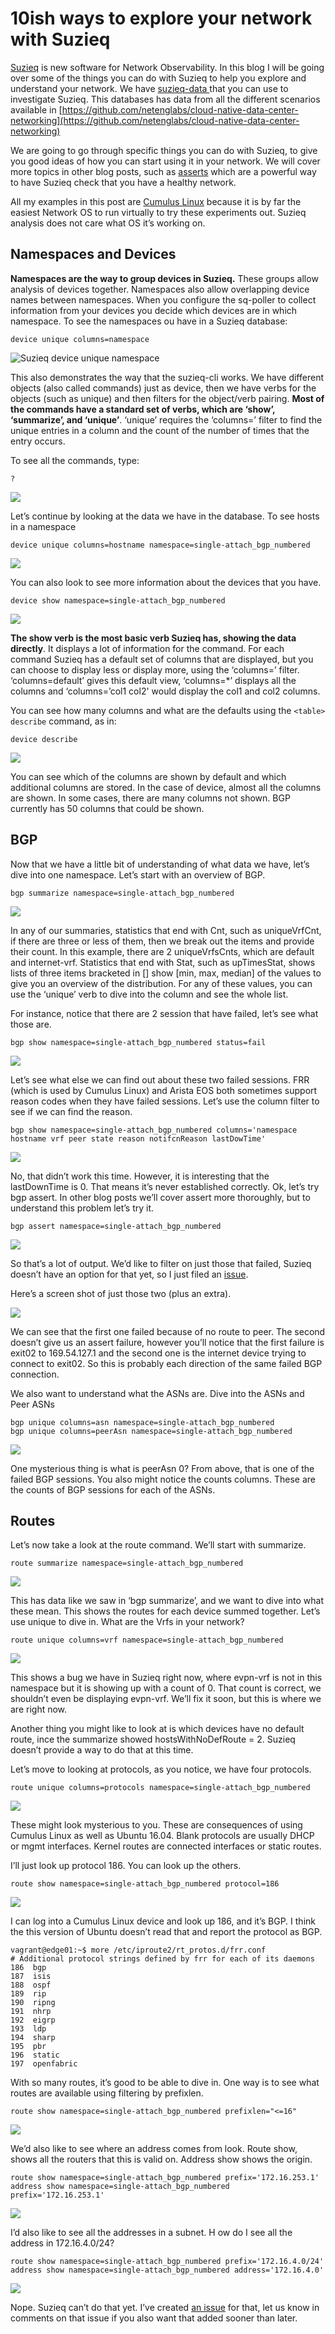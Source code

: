 # 10ish ways to explore your network with Suzieq

[Suzieq](https://github.com/netenglabs/suzieq) is new software for Network Observability. In 
this blog I will be going over some of the things you can do with Suzieq to help you explore 
and understand your network. We have [suzieq-data ](https://github.com/netenglabs/suzieq-data) 
that you can use to investigate Suzieq. This databases has data from all the 
different scenarios available in 
[https://github.com/netenglabs/cloud-native-data-center-networking](https://github.com/netenglabs/cloud-native-data-center-networking)

We are going to go through specific things you can do with Suzieq, to give 
you good ideas of how you can start using it in your network. We will cover 
more topics in other blog posts, such as 
[asserts](https://github.com/netenglabs/suzieq/blob/master/docs/analyzer.md#asserts) 
which are a powerful way to have Suzieq check that you have a healthy network.

All my examples in this post are [Cumulus Linux](https://cumulusnetworks.com/) 
because it is by far the easiest Network OS to run virtually to try these experiments out. 
Suzieq analysis does not care what OS it’s working on.

## Namespaces and Devices

**Namespaces are the way to group devices in Suzieq.** These groups allow 
analysis of devices together. Namespaces also allow overlapping device names 
between namespaces. When you configure the sq-poller to collect information from 
your devices you decide which devices are in which namespace. To see the namespaces 
ou have in a Suzieq database:

```
device unique columns=namespace
```

![Suzieq device unique namespace](images/suzieq-device-unique-namespace.png)

This also demonstrates the way that the suzieq-cli works. We have different 
objects (also called commands) just as device, then we have verbs for the objects 
(such as unique) and then filters for the object/verb pairing. **Most of the 
commands have a standard 
set of verbs, which are ‘show’, ‘summarize’, and ‘unique’**. 
‘unique’ requires the ‘columns=’ filter to find the unique entries in 
a column and the count of the number of times that the entry occurs.

To see all the commands, type:

    ?

![](images/suzieq-help.png)

Let’s continue by looking at the data we have in the database. To see 
hosts in a namespace

    device unique columns=hostname namespace=single-attach_bgp_numbered

![](images/suzieq-device-unique-hostname-namespace.png)

You can also look to see more information about the devices that you have.

    device show namespace=single-attach_bgp_numbered

![](images/suzieq-device-show-namespace.png)

**The show verb is the most basic verb Suzieq has, showing the data directly**. 
It displays a lot of information for the command. For each command Suzieq has a 
default set of columns that are displayed, but you can choose to display less or 
display more, using the ‘columns=’ filter. ‘columns=default’ gives this default view, 
‘columns=*’ displays all the columns and ‘columns=’col1 col2' would display the col1 and col2 columns.

You can see how many columns and what are the defaults using the ```<table> describe``` command, as in:

    device describe

![](images/suzieq-table-describe-device.png)

You can see which of the columns are shown by default and which additional columns are stored. 
In the case of device, almost all the columns are shown. In some cases, there are many columns 
not shown. BGP currently has 50 columns that could be shown.

## BGP

Now that we have a little bit of understanding of what data we have, let’s dive into one 
namespace. Let’s start with an overview of BGP.

    bgp summarize namespace=single-attach_bgp_numbered

![](images/suzieq-bgp-summarize-namespace.png)

In any of our summaries, statistics that end with Cnt, such as uniqueVrfCnt, if there are three 
or less of them, then we break out the items and provide their count. In this example, there are 2 
uniqueVrfsCnts, which are default and internet-vrf. Statistics that end with Stat, such as 
upTimesStat, shows lists of three items bracketed in [] show [min, max, median] of the values 
to give you an overview of the distribution. For any of these values, you can use the ‘unique’ 
verb to dive into the column and see the whole list.

For instance, notice that there are 2 session that have failed, let’s see what those are.

    bgp show namespace=single-attach_bgp_numbered status=fail

![](images/suzieq-bgp-show-namespace-status-fail.png)

Let’s see what else we can find out about these two failed sessions. FRR (which is used by Cumulus Linux) 
and Arista EOS both sometimes support reason codes when they have failed sessions. Let’s use the column 
filter to see if we can find the reason.

    bgp show namespace=single-attach_bgp_numbered columns='namespace hostname vrf peer state reason notifcnReason lastDowTime'

![](images/suzieq-bgp-show-namespace-columns-status-fail.png)

No, that didn’t work this time. However, it is interesting that the lastDownTime is 0. 
That means it’s never established correctly. Ok, let’s try bgp assert. In other blog posts 
we’ll cover assert more thoroughly, but to understand this problem let’s try it.

    bgp assert namespace=single-attach_bgp_numbered

![](images/suzieq-bgp-assert-namespace.png)

So that’s a lot of output. We’d like to filter on just those that failed, Suzieq doesn’t 
have an option for that yet, so I just filed an [issue](https://github.com/netenglabs/suzieq/issues/118).

Here’s a screen shot of just those two (plus an extra).

![](images/suzieq-bgp-assert-namespace-narrow.png)

We can see that the first one failed because of no route to peer. The second doesn’t 
give us an assert failure, however you’ll notice that the first failure is exit02 to 
169.54.127.1 and the second one is the internet device trying to connect to exit02. 
So this is probably each direction of the same failed BGP connection.

We also want to understand what the ASNs are. Dive into the ASNs and Peer ASNs

    bgp unique columns=asn namespace=single-attach_bgp_numbered
    bgp unique columns=peerAsn namespace=single-attach_bgp_numbered

![](images/suzieq-bgp-unique-asn-namespace.png)

One mysterious thing is what is peerAsn 0? From above, that is one of the failed BGP 
sessions. You also might notice the counts columns. These are the counts of BGP 
sessions for each of the ASNs.

## Routes

Let’s now take a look at the route command. We’ll start with summarize.

    route summarize namespace=single-attach_bgp_numbered

![](images/suzieq-route-summarize-namespace.png)

This has data like we saw in ‘bgp summarize’, and we want to dive into what 
these mean. This shows the routes for each device summed together. Let’s use 
unique to dive in. What are the Vrfs in your network?

    route unique columns=vrf namespace=single-attach_bgp_numbered

![](images/suzieq-route-unique-vrf-namespace.png)

This shows a bug we have in Suzieq right now, where evpn-vrf is not in this 
namespace but it is showing up with a count of 0. That count is correct, we 
shouldn’t even be displaying evpn-vrf. We’ll fix it soon, but this is where we are right now.

Another thing you might like to look at is which devices have no default route, 
ince the summarize showed hostsWithNoDefRoute = 2. Suzieq doesn’t provide a way to do that at this time.

Let’s move to looking at protocols, as you notice, we have four protocols.

    route unique columns=protocols namespace=single-attach_bgp_numbered

![](images/suzieq-route-unique-protocol-namespace.png)

These might look mysterious to you. These are consequences of using Cumulus Linux as 
well as Ubuntu 16.04. Blank protocols are usually DHCP or mgmt interfaces. Kernel routes are connected interfaces or static routes.

I’ll just look up protocol 186. You can look up the others.

    route show namespace=single-attach_bgp_numbered protocol=186

![](images/suzieq-route-show-namespace-protocol-186.png)

I can log into a Cumulus Linux device and look up 186, and it’s BGP. I think the this 
version of Ubuntu doesn’t read that and report the protocol as BGP.

    vagrant@edge01:~$ more /etc/iproute2/rt_protos.d/frr.conf 
    # Additional protocol strings defined by frr for each of its daemons  
    186  bgp 
    187  isis 
    188  ospf 
    189  rip 
    190  ripng 
    191  nhrp 
    192  eigrp 
    193  ldp 
    194  sharp 
    195  pbr 
    196  static 
    197  openfabric

With so many routes, it’s good to be able to dive in. One way is to see what 
routes are available using filtering by prefixlen.

    route show namespace=single-attach_bgp_numbered prefixlen="<=16"

![](images/suzieq-route-show-namespace-prefixlen.png)

We’d also like to see where an address comes from look. Route show, shows all the 
routers that this is valid on. Address show shows the origin.

    route show namespace=single-attach_bgp_numbered prefix='172.16.253.1' 
    address show namespace=single-attach_bgp_numbered prefix='172.16.253.1'

![](images/suzieq-route-show-address-show-namespace.png)

I’d also like to see all the addresses in a subnet. H ow do I see all the address in 172.16.4.0/24?

    route show namespace=single-attach_bgp_numbered prefix='172.16.4.0/24' 
    address show namespace=single-attach_bgp_numbered address='172.16.4.0'

![](images/suzieq-route-show-address-show-namespace-24.png)

Nope. Suzieq can’t do that yet. I’ve created [an issue](https://github.com/netenglabs/suzieq/issues/117) 
for that, let us know in comments on that issue if you also want that added sooner than later.
